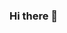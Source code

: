 ### Hi there 👋

<!--
**ukaillatifmir/ukaillatifmir** is a ✨ _special_ ✨ repository because its `README.md` (this file) appears on your GitHub profile.

Here are some ideas to get you started:
#   
#   In this project I have used default db sqlite but if you 
    Want to use mysql , the code is already written ✍️ in setting.Py 
    file you can uncommit it. 
#   In this assignment I have added some additional features like Business card. 
#   In this project we have 2 modules user and admin. 
    In user module user can see the uploaded posts. But can't upload 
    Post without the registration. 
#   After user got registered we have provided him some additional features like upload 
    post, make business card 💳 . 
